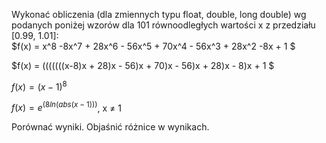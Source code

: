 Wykonać obliczenia (dla zmiennych typu float, double, long double) wg podanych
poniżej wzorów dla 101 równoodległych wartości x z przedziału [0.99, 1.01]:  
$f(x) = x^8 -8x^7 + 28x^6 - 56x^5 + 70x^4 - 56x^3 + 28x^2 -8x + 1  $
  
$f(x) = (((((((x-8)x + 28)x - 56)x + 70)x - 56)x + 28)x - 8)x + 1  $
  
$f(x) = (x-1)^8$  
  
$f(x) = e^{(8ln(abs(x-1)))}$, x $\neq$ 1  

Porównać wyniki. Objaśnić różnice w wynikach.
